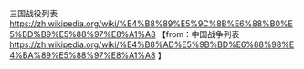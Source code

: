 
三国战役列表 https://zh.wikipedia.org/wiki/%E4%B8%89%E5%9C%8B%E6%88%B0%E5%BD%B9%E5%88%97%E8%A1%A8  【from：中国战争列表 https://zh.wikipedia.org/wiki/%E4%B8%AD%E5%9B%BD%E6%88%98%E4%BA%89%E5%88%97%E8%A1%A8 】

